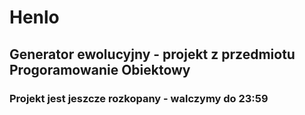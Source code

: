 # Henlo
## Generator ewolucyjny - projekt z przedmiotu Progoramowanie Obiektowy
### Projekt jest jeszcze rozkopany - walczymy do 23:59 
